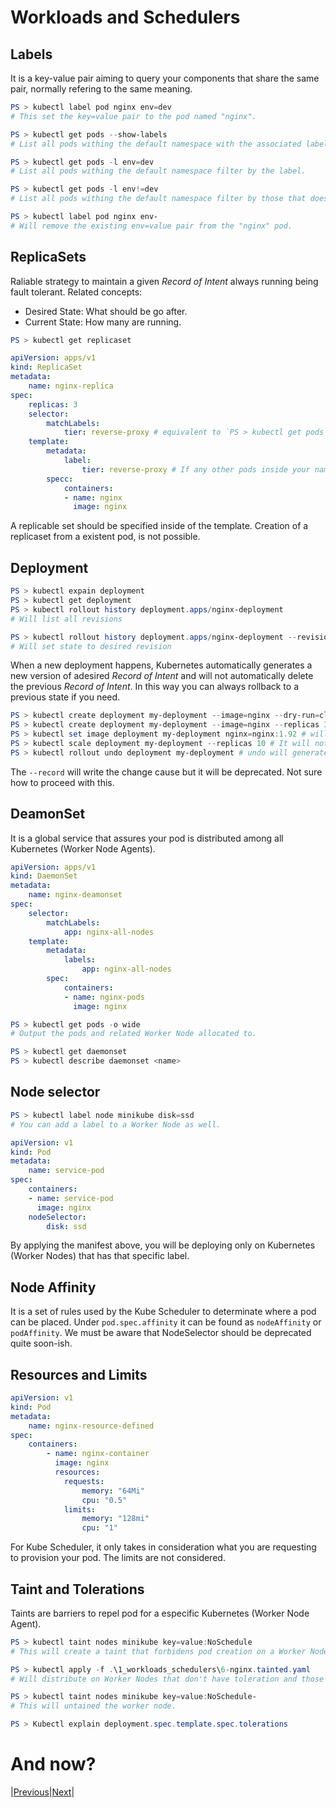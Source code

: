 # Workloads and Schedulers


## Labels 

It is a key-value pair aiming to query your components that share the same pair, normally refering
to the same meaning.

```powershell
PS > kubectl label pod nginx env=dev
# This set the key=value pair to the pod named "nginx".

PS > kubectl get pods --show-labels
# List all pods withing the default namespace with the associated labels.

PS > kubectl get pods -l env=dev
# List all pods withing the default namespace filter by the label.

PS > kubectl get pods -l env!=dev
# List all pods withing the default namespace filter by those that doesn't have the label.

PS > kubectl label pod nginx env-
# Will remove the existing env=value pair from the "nginx" pod.
```

## ReplicaSets

Raliable strategy to maintain a given *Record of Intent* always running being fault tolerant.
Related concepts:
- Desired State: What should be go after.
- Current State: How many are running.

```powershell
PS > kubectl get replicaset
```

```yaml
apiVersion: apps/v1
kind: ReplicaSet
metadata:
    name: nginx-replica
spec:
    replicas: 3
    selector:
        matchLabels:
            tier: reverse-proxy # equivalent to `PS > kubectl get pods -l tier=reverse-proxy`
    template:
        metadata:
            label:
                tier: reverse-proxy # If any other pods inside your namespace share the same label, when you delete the replicaset, those pods will be deleted as well.
        specc:
            containers:
            - name: nginx
              image: nginx
```

A replicable set should be specified inside of the template. Creation of a replicaset from a existent pod, is not possible.

## Deployment

```powershell
PS > kubectl expain deployment
PS > kubectl get deployment
PS > kubectl rollout history deployment.apps/nginx-deployment
# Will list all revisions

PS > kubectl rollout history deployment.apps/nginx-deployment --revision 1
# Will set state to desired revision
```

When a new deployment happens, Kubernetes automatically generates a new version of adesired
*Record of Intent* and will not automatically delete the previous *Record of Intent*. In this way
you can always rollback to a previous state if you need.

```powershell
PS > kubectl create deployment my-deployment --image=nginx --dry-run=client -o yaml
PS > kubectl create deployment my-deployment --image=nginx --replicas 3 --dry-run=client -o yaml
PS > kubectl set image deployment my-deployment nginx=nginx:1.92 # will generate a versioned state
PS > kubectl scale deployment my-deployment --replicas 10 # It will not generate a versioned state
PS > kubectl rollout undo deployment my-deployment # undo will generate a new version using previous state.
```

The `--record` will write the change cause but it will be deprecated. 
Not sure how to proceed with this.  

## DeamonSet

It is a global service that assures your pod is distributed among all Kubernetes (Worker Node Agents).

```yaml
apiVersion: apps/v1
kind: DaemonSet
metadata:
    name: nginx-deamonset
spec:
    selector:
        matchLabels:
            app: nginx-all-nodes
    template:
        metadata:
            labels:
                app: nginx-all-nodes
        spec:
            containers:
            - name: nginx-pods
              image: nginx
```

```powershell
PS > kubectl get pods -o wide
# Output the pods and related Worker Node allocated to.

PS > kubectl get daemonset
PS > kubectl describe daemonset <name>
```

## Node selector

```powershell
PS > kubectl label node minikube disk=ssd
# You can add a label to a Worker Node as well.
```

```yaml
apiVersion: v1
kind: Pod
metadata:
    name: service-pod
spec:
    containers:
    - name: service-pod
      image: nginx
    nodeSelector:
        disk: ssd
```

By applying the manifest above, you will be deploying only on Kubernetes (Worker Nodes) that has that specific label.

## Node Affinity

It is a set of rules used by the Kube Scheduler to determinate where a pod can be placed. Under `pod.spec.affinity` it can be found as `nodeAffinity` or `podAffinity`. We must be aware
that NodeSelector should be deprecated quite soon-ish.

## Resources and Limits

```yaml
apiVersion: v1
kind: Pod
metadata:
    name: nginx-resource-defined
spec:
    containers:
        - name: nginx-container
          image: nginx
          resources:
            requests:
                memory: "64Mi"
                cpu: "0.5"
            limits:
                memory: "128mi"
                cpu: "1"
```

For Kube Scheduler, it only takes in consideration what you are requesting to provision your pod. The limits are not considered.

## Taint and Tolerations

Taints are barriers to repel pod for a especific Kubernetes (Worker Node Agent).

```powershell
PS > kubectl taint nodes minikube key=value:NoSchedule
# This will create a taint that forbidens pod creation on a Worker Node without a toleration.

PS > kubectl apply -f .\1_workloads_schedulers\6-nginx.tainted.yaml
# Will distribute on Worker Nodes that don't have toleration and those that comply with the specified toleration.

PS > kubectl taint nodes minikube key=value:NoSchedule-
# This will untained the worker node. 

PS > Kubectl explain deployment.spec.template.spec.tolerations
```

# And now?

|[Previous](../0_core_concepts/README.md)|[Next](../2_services_networking/README.md)|